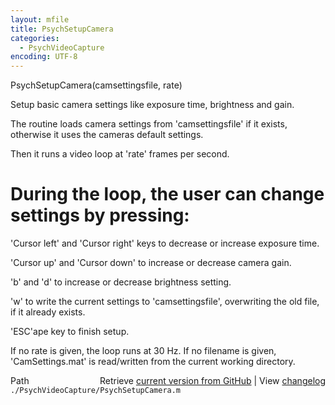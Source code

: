```yaml
---
layout: mfile
title: PsychSetupCamera
categories:
  - PsychVideoCapture
encoding: UTF-8
---
```


PsychSetupCamera(camsettingsfile, rate)

Setup basic camera settings like exposure time, brightness and gain.

The routine loads camera settings from 'camsettingsfile' if it
exists, otherwise it uses the cameras default settings.

Then it runs a video loop at 'rate' frames per second.

# During the loop, the user can change settings by pressing:

'Cursor left' and 'Cursor right' keys to decrease or increase
exposure time.

'Cursor up' and 'Cursor down' to increase or decrease camera gain.

'b' and 'd' to increase or decrease brightness setting.

'w' to write the current settings to 'camsettingsfile', overwriting
the old file, if it already exists.

'ESC'ape key to finish setup.

If no rate is given, the loop runs at 30 Hz.
If no filename is given, 'CamSettings.mat' is read/written from
the current working directory.


<div class="code_header" style="text-align:right;">
  <span style="float:left;">Path&nbsp;&nbsp;</span> <span class="counter">Retrieve <a href=
  "https://raw.github.com/Psychtoolbox-3/Psychtoolbox-3/beta/./PsychVideoCapture/PsychSetupCamera.m">current version from GitHub</a> | View <a href=
  "https://github.com/Psychtoolbox-3/Psychtoolbox-3/commits/beta/./PsychVideoCapture/PsychSetupCamera.m">changelog</a></span>
</div>
<div class="code">
  <code>./PsychVideoCapture/PsychSetupCamera.m</code>
</div>
